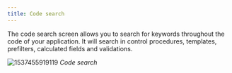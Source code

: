 ```yaml
---
title: Code search
---
```


The code search screen allows you to search for keywords throughout the code of your application. It will search in control procedures, templates, prefilters, calculated fields and validations.

![1537455919119](assets/sf/1537455919119.png)
*Code search*